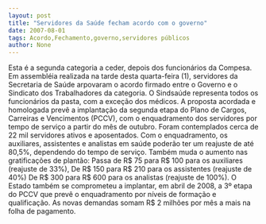 ```yaml
---
layout: post
title: "Servidores da Saúde fecham acordo com o governo"
date: 2007-08-01
tags: Acordo,Fechamento,governo,servidores públicos
author: None
---
```

Esta &eacute; a segunda categoria a ceder, depois dos funcion&aacute;rios da Compesa.
Em assembl&eacute;ia realizada na tarde desta quarta-feira (1), servidores da Secretaria de Sa&uacute;de arpovaram o acordo firmado entre o Governo e o Sindicato dos Trabalhadores da categoria. 
O Sindsa&uacute;de representa todos os funcion&aacute;rios da pasta, com a exce&ccedil;&atilde;o dos m&eacute;dicos. 
A proposta acordada e homologada prev&ecirc; a implanta&ccedil;&atilde;o da segunda etapa do Plano de Cargos, Carreiras e Vencimentos (PCCV), com o enquadramento dos servidores por tempo de servi&ccedil;o a partir do m&ecirc;s de outubro. 
Foram contemplados cerca de 22 mil servidores ativos e aposentados. 
Com o enquadramento, os auxiliares, assistentes e analistas em sa&uacute;de poder&atilde;o ter um reajuste de at&eacute; 80,5%, dependendo do tempo de servi&ccedil;o. 
Tamb&eacute;m muda o aumento nas gratifica&ccedil;&otilde;es de plant&atilde;o: 
Passa de R$ 75 para R$ 100 para os auxiliares (reajuste de 33%), 
De R$ 150 para R$ 210 para os assistentes (reajuste de 40%) 
De R$ 300 para R$ 600 para os analistas (reajuste de 100%). 
O Estado tamb&eacute;m se comprometeu a implantar, em abril de 2008, a 3&ordm; etapa do PCCV que prev&ecirc; o enquadramento por n&iacute;veis de forma&ccedil;&atilde;o e qualifica&ccedil;&atilde;o. 
As novas demandas somam R$ 2 milh&otilde;es por m&ecirc;s a mais na folha de pagamento. 